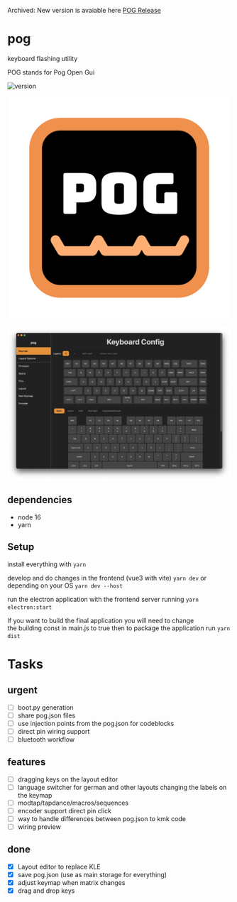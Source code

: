 Archived: New version is avaiable here [POG Release](https://github.com/JanLunge/pog)
# pog 
keyboard flashing utility

POG stands for Pog Open Gui

![version](https://badgen.net/badge/version/v0.0.9/green )

![logo](build/icon.png?raw=true)

![preview](src/assets/pog-thumbnail.png?raw=true)

## dependencies
* node 16
* yarn

## Setup
install everything with 
`yarn`

develop and do changes in the frontend (vue3 with vite)
`yarn dev`
or depending on your OS
`yarn dev --host`

run the electron application with the frontend server running
`yarn electron:start`


If you want to build the final application you will need to change \
the building const in main.js to true
then to package the application run
`yarn dist`

# Tasks
## urgent
- [ ] boot.py generation
- [ ] share pog.json files
- [ ] use injection points from the pog.json for codeblocks
- [ ] direct pin wiring support
- [ ] bluetooth workflow

## features
- [ ] dragging keys on the layout editor
- [ ] language switcher for german and other layouts changing the labels on the keymap
- [ ] modtap/tapdance/macros/sequences
- [ ] encoder support direct pin click
- [ ] way to handle differences between pog.json to kmk code
- [ ] wiring preview

## done
- [x] Layout editor to replace KLE
- [x] save pog.json (use as main storage for everything)
- [x] adjust keymap when matrix changes
- [x] drag and drop keys
